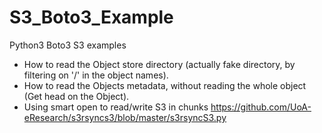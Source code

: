 # S3_Boto3_Example
Python3 Boto3 S3 examples

* How to read the Object store directory (actually fake directory, by filtering on '/' in the object names).
* How to read the Objects metadata, without reading the whole object (Get head on the Object).
* Using smart open to read/write S3 in chunks https://github.com/UoA-eResearch/s3rsyncs3/blob/master/s3rsyncS3.py

